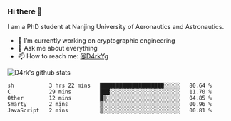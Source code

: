 ### Hi there 👋

I am a PhD student at Nanjing University of Aeronautics and Astronautics.

- 🔭 I’m currently working on cryptographic engineering
- 💬 Ask me about everything
- 📫 How to reach me: [@D4rkYg](https://twitter.com/D4rkYg)

![D4rk's github stats](https://github-readme-stats.vercel.app/api?username=dd4rk&show_icons=true&title_color=fff&icon_color=79ff97&text_color=9f9f9f&bg_color=151515)

<!--START_SECTION:waka-->
```text
sh           3 hrs 22 mins   ████████████████████░░░░░   80.64 % 
C            29 mins         ███░░░░░░░░░░░░░░░░░░░░░░   11.70 % 
Other        12 mins         █▒░░░░░░░░░░░░░░░░░░░░░░░   04.85 % 
Smarty       2 mins          ▒░░░░░░░░░░░░░░░░░░░░░░░░   00.96 % 
JavaScript   2 mins          ▒░░░░░░░░░░░░░░░░░░░░░░░░   00.81 % 
```
<!--END_SECTION:waka-->

